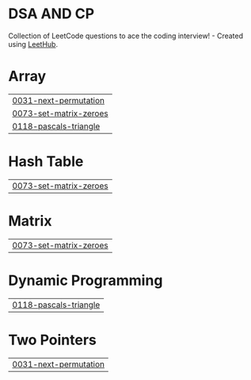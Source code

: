 # DSA AND CP
Collection of LeetCode questions to ace the coding interview! - Created using [LeetHub](https://github.com/QasimWani/LeetHub).


# Array
|  |
| ------- |
| [0031-next-permutation](https://github.com/Ausaf1/DSA_AND_CP/tree/master/0031-next-permutation) |
| [0073-set-matrix-zeroes](https://github.com/Ausaf1/DSA_AND_CP/tree/master/0073-set-matrix-zeroes) |
| [0118-pascals-triangle](https://github.com/Ausaf1/DSA_AND_CP/tree/master/0118-pascals-triangle) |
# Hash Table
|  |
| ------- |
| [0073-set-matrix-zeroes](https://github.com/Ausaf1/DSA_AND_CP/tree/master/0073-set-matrix-zeroes) |
# Matrix
|  |
| ------- |
| [0073-set-matrix-zeroes](https://github.com/Ausaf1/DSA_AND_CP/tree/master/0073-set-matrix-zeroes) |
# Dynamic Programming
|  |
| ------- |
| [0118-pascals-triangle](https://github.com/Ausaf1/DSA_AND_CP/tree/master/0118-pascals-triangle) |
# Two Pointers
|  |
| ------- |
| [0031-next-permutation](https://github.com/Ausaf1/DSA_AND_CP/tree/master/0031-next-permutation) |